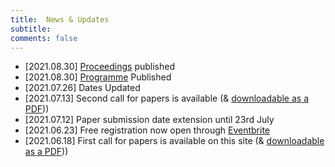 ```yaml
---
title:  News & Updates
subtitle: 
comments: false
---
```


* [2021.08.30] [Proceedings](http://ceur-ws.org/Vol-2937/) published
* [2021.08.30] [Programme](/cmna21/programme/) Published
* [2021.07.26] Dates Updated
* [2021.07.13] Second call for papers is available  (& [downloadable as a PDF](/cmna21/assets/cfp/cfp2.pdf)))
* [2021.07.12] Paper submission date extension until 23rd July
* [2021.06.23] Free registration now open through [Eventbrite](https://www.eventbrite.com/e/cmna-xxi-the-21st-workshop-on-computational-models-of-natural-argument-tickets-160894310213)
* [2021.06.18] First call for papers is available on this site (& [downloadable as a PDF](/cmna21/assets/cfp/cfp1.pdf)))

